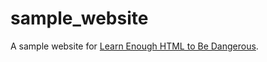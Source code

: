 # sample_website
A sample website for [Learn Enough HTML to Be Dangerous](https://www.learnenough.com/html).
